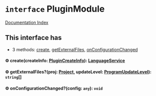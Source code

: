 # `interface` PluginModule

[Documentation Index](../README.md)

## This interface has

- 3 methods:
[create](#-createcreateinfo-plugincreateinfo-languageservice),
[getExternalFiles](#-getexternalfilesproj-project-updatelevel-programupdatelevel-string),
[onConfigurationChanged](#-onconfigurationchangedconfig-any-void)


#### ⚙ create(createInfo: [PluginCreateInfo](../interface.PluginCreateInfo/README.md)): [LanguageService](../interface.LanguageService/README.md)



#### ⚙ getExternalFiles?(proj: [Project](../class.Project/README.md), updateLevel: [ProgramUpdateLevel](../enum.ProgramUpdateLevel/README.md)): `string`\[]



#### ⚙ onConfigurationChanged?(config: `any`): `void`



